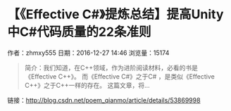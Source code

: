 # 【《Effective C#》提炼总结】提高Unity中C#代码质量的22条准则
作者：zhmxy555
日期：2016-12-27 14:46
浏览量：15174
> 简介：我们知道，在C++领域，作为进阶阅读材料，必看的书是《Effective C++》。 而《Effective C#》之于C# ，是类似《Effective C++》之于C++一样的存在。
这篇文章，将...

 链接：http://blog.csdn.net/poem_qianmo/article/details/53869998
